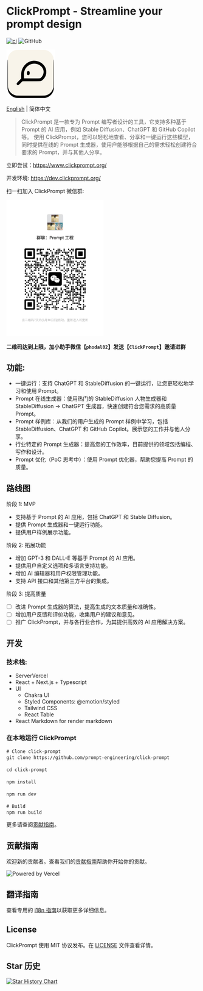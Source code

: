 # ClickPrompt - Streamline your prompt design

[![ci](https://github.com/prompt-engineering/click-prompt/actions/workflows/ci.yaml/badge.svg)](https://github.com/prompt-engineering/click-prompt/actions/workflows/ci.yaml)
![GitHub](https://img.shields.io/github/license/prompt-engineering/click-prompt)

<img src="src/assets/clickprompt-logo.svg" width='128' height='128' alt='ClickPrompt Logo' />

[English](./README.md) | 简体中文

> ClickPrompt 是一款专为 Prompt 编写者设计的工具，它支持多种基于 Prompt 的 AI 应用，例如 Stable Diffusion、ChatGPT 和 GitHub Copilot 等。
> 使用 ClickPrompt，您可以轻松地查看、分享和一键运行这些模型，同时提供在线的 Prompt 生成器，使用户能够根据自己的需求轻松创建符合要求的 Prompt，并与其他人分享。

立即尝试：https://www.clickprompt.org/

开发环境: https://dev.clickprompt.org/

扫一扫加入 ClickPrompt 微信群:

<img src="./public/wechat.jpg" width='256' height='auto' />

**二维码达到上限，加小助手微信【`phodal02`】发送【`ClickPrompt`】邀请进群**

## 功能:

- 一键运行：支持 ChatGPT 和 StableDiffusion 的一键运行，让您更轻松地学习和使用 Prompt。
- Prompt 在线生成器：使用热门的 StableDiffusion 人物生成器和 StableDiffusion -> ChatGPT 生成器，快速创建符合您需求的高质量 Prompt。
- Prompt 样例库：从我们的用户生成的 Prompt 样例中学习，包括 StableDiffusion、ChatGPT 和 GitHub Copilot。展示您的工作并与他人分享。
- 行业特定的 Prompt 生成器：提高您的工作效率，目前提供的领域包括编程、写作和设计。
- Prompt 优化（PoC 思考中）：使用 Prompt 优化器，帮助您提高 Prompt 的质量。

## 路线图

阶段 1: MVP

- 支持基于 Prompt 的 AI 应用，包括 ChatGPT 和 Stable Diffusion。
- 提供 Prompt 生成器和一键运行功能。
- 提供用户样例展示功能。

阶段 2: 拓展功能

- 增加 GPT-3 和 DALL-E 等基于 Prompt 的 AI 应用。
- 提供用户自定义选项和多语言支持功能。
- 增加 AI 编辑器和用户权限管理功能。
- 支持 API 接口和其他第三方平台的集成。

阶段 3: 提高质量

- [ ] 改进 Prompt 生成器的算法，提高生成的文本质量和准确性。
- [ ] 增加用户反馈和评价功能，收集用户的建议和意见。
- [ ] 推广 ClickPrompt，并与各行业合作，为其提供高效的 AI 应用解决方案。

## 开发

### 技术栈:

- ServerVercel
- React + Next.js + Typescript
- UI
  - Chakra UI
  - Styled Components: @emotion/styled
  - Tailwind CSS
  - React Table
- React Markdown for render markdown

### 在本地运行 ClickPrompt

```shell
# Clone click-prompt
git clone https://github.com/prompt-engineering/click-prompt

cd click-prompt

npm install

npm run dev

# Build
npm run build
```

更多请查阅[贡献指南](./CONTRIBUTING.md)。

## 贡献指南

欢迎新的贡献者。查看我们的[贡献指南](./CONTRIBUTING.md)帮助你开始你的贡献。

![Powered by Vercel](https://images.ctfassets.net/e5382hct74si/78Olo8EZRdUlcDUFQvnzG7/fa4cdb6dc04c40fceac194134788a0e2/1618983297-powered-by-vercel.svg)

## 翻译指南

查看专用的 [i18n 指南](./TRANSLATING.md)以获取更多详细信息。

## License

ClickPrompt 使用 MIT 协议发布。在 [LICENSE](./LICENSE) 文件查看详情。

## Star 历史

[![Star History Chart](https://api.star-history.com/svg?repos=prompt-engineering/click-prompt&type=Date)](https://star-history.com/#prompt-engineering/click-prompt&Date)
